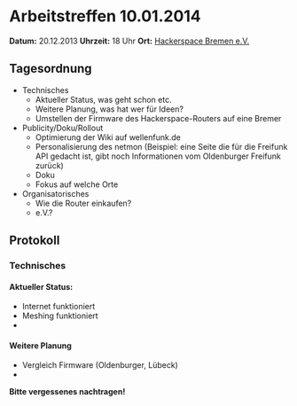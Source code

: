 # Arbeitstreffen 10.01.2014

**Datum:** 20.12.2013 **Uhrzeit:** 18 Uhr **Ort:** [Hackerspace Bremen e.V.](http://http://www.hackerspace-bremen.de)

## Tagesordnung

* Technisches
  * Aktueller Status, was geht schon etc.
  * Weitere Planung, was hat wer für Ideen?
  * Umstellen der Firmware des Hackerspace-Routers auf eine Bremer
* Publicity/Doku/Rollout
  * Optimierung der Wiki auf wellenfunk.de
  * Personalisierung des netmon (Beispiel: eine Seite die für die Freifunk API gedacht ist, gibt noch Informationen vom Oldenburger Freifunk zurück)
  * Doku
  * Fokus auf welche Orte
* Organisatorisches
  * Wie die Router einkaufen?
  * e.V.?

## Protokoll

### Technisches

#### Aktueller Status:

* Internet funktioniert
* Meshing funktioniert
* 

#### Weitere Planung

* Vergleich Firmware (Oldenburger, Lübeck)
* 


**Bitte vergessenes nachtragen!**